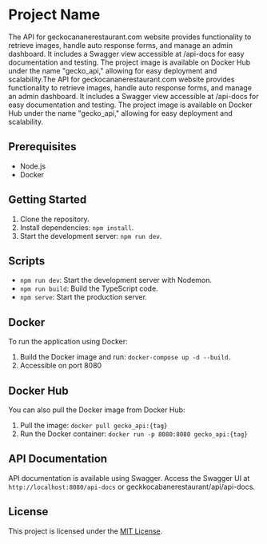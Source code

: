 # Project Name

The API for geckocananerestaurant.com website provides functionality to retrieve images, handle auto response forms, and manage an admin dashboard. It includes a Swagger view accessible at /api-docs for easy documentation and testing. The project image is available on Docker Hub under the name "gecko_api," allowing for easy deployment and scalability.The API for geckocananerestaurant.com website provides functionality to retrieve images, handle auto response forms, and manage an admin dashboard. It includes a Swagger view accessible at /api-docs for easy documentation and testing. The project image is available on Docker Hub under the name "gecko_api," allowing for easy deployment and scalability.

## Prerequisites

- Node.js
- Docker

## Getting Started

1. Clone the repository.
2. Install dependencies: `npm install`.
3. Start the development server: `npm run dev`.

## Scripts

- `npm run dev`: Start the development server with Nodemon.
- `npm run build`: Build the TypeScript code.
- `npm serve`: Start the production server.

## Docker

To run the application using Docker:

1. Build the Docker image and run: `docker-compose up -d --build.`
2. Accessible on port 8080

## Docker Hub

You can also pull the Docker image from Docker Hub:

1. Pull the image: `docker pull gecko_api:{tag}`
2. Run the Docker container: `docker run -p 8080:8080 gecko_api:{tag}`

## API Documentation

API documentation is available using Swagger. Access the Swagger UI at `http://localhost:8080/api-docs` or geckkocabanerestaurant/api/api-docs.

## License

This project is licensed under the [MIT License](LICENSE).
